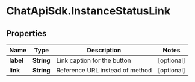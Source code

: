 # ChatApiSdk.InstanceStatusLink

## Properties

Name | Type | Description | Notes
------------ | ------------- | ------------- | -------------
**label** | **String** | Link caption for the button | [optional] 
**link** | **String** | Reference URL instead of method | [optional] 



